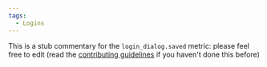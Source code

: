 ```yaml
---
tags:
  - Logins
---
```


This is a stub commentary for the `login_dialog.saved` metric: please feel free to edit (read the
[contributing guidelines](https://github.com/mozilla/glean-annotations/blob/main/CONTRIBUTING.md)
if you haven't done this before)

